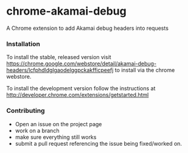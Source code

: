 chrome-akamai-debug
===================

A Chrome extension to add Akamai debug headers into requests


### Installation

To install the stable, released version visit https://chrome.google.com/webstore/detail/akamai-debug-headers/lcfphdldglgaodelggpckakfficpeefj to install via the chrome webstore.

To install the development version follow the instructions at http://developer.chrome.com/extensions/getstarted.html

### Contributing

+ Open an issue on the project page
+ work on a branch
+ make sure everything still works
+ submit a pull request referencing the issue being fixed/worked on.